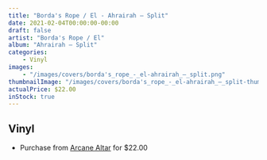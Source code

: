 ```yaml
---
title: "Borda's Rope / El - Ahrairah ‎– Split"
date: 2021-02-04T00:00:00-00:00
draft: false
artist: "Borda's Rope / El"
album: "Ahrairah ‎– Split"
categories:
    - Vinyl
images:
    - "/images/covers/borda's_rope_-_el-ahrairah_‎–_split.png"
thumbnailImage: "/images/covers/borda's_rope_-_el-ahrairah_‎–_split-thumb.png"
actualPrice: $22.00
inStock: true
---
```


## Vinyl
* Purchase from [Arcane Altar](https://arcanealtar.bigcartel.com/product/borda-s-rope-el-ahrairah-split-10) for $22.00
